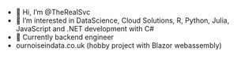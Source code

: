 - 👋 Hi, I’m @TheRealSvc
- 👀 I’m interested in DataScience, Cloud Solutions, R, Python, Julia, JavaScript and .NET development with C# 
- 🌱 Currently backend engineer
- ournoiseindata.co.uk (hobby project with Blazor webassembly)

<!---
TheRealSvc/TheRealSvc is a ✨ special ✨ repository because its `README.md` (this file) appears on your GitHub profile.
You can click the Preview link to take a look at your changes.
--->
